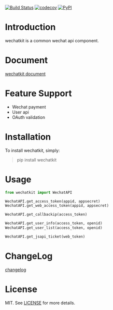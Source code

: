 [![Build Status](https://travis-ci.org/istommao/wechatkit.svg?branch=master)](https://travis-ci.org/istommao/wechatkit)
[![codecov](https://codecov.io/gh/istommao/wechatkit/branch/master/graph/badge.svg)](https://codecov.io/gh/istommao/wechatkit)
[![PyPI](https://img.shields.io/pypi/v/wechatkit.svg)](https://pypi.python.org/pypi/wechatkit)

# Introduction
wechatkit is a common wechat api component.

# Document

[wechatkit document](http://wechatkit.codingcat.top/)

# Feature Support
- Wechat payment
- User api
- OAuth validation

# Installation

To install wechatkit, simply:

> pip install wechatkit

# Usage

```python
from wechatkit import WechatAPI

WechatAPI.get_access_token(appid, appsecret)
WechatAPI.get_web_access_token(appid, appsecret)

WechatAPI.get_callbackip(access_token)

WechatAPI.get_user_info(access_token, openid)
WechatAPI.get_user_list(access_token, openid)

WechatAPI.get_jsapi_ticket(web_token)
```

# ChangeLog

[changelog](changelog.md)

# License

MIT. See [LICENSE](https://github.com/istommao/wechatkit/blob/master/LICENSE) for more details.
